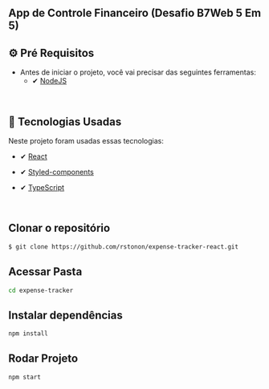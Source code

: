 ## App de Controle Financeiro (Desafio B7Web 5 Em 5)

## ⚙ Pré Requisitos

- Antes de iniciar o projeto, você vai precisar das seguintes ferramentas: 
    - ✔ [NodeJS](https://nodejs.org/en/download/)

<br>

## 🚀 Tecnologias Usadas

Neste projeto foram usadas essas tecnologias:

- ✔ [React](https://pt-br.reactjs.org/)

- ✔ [Styled-components](https://styled-components.com/docs/basics#installation)

- ✔ [TypeScript](https://www.typescriptlang.org/)

<br>

## Clonar o repositório
```bash
$ git clone https://github.com/rstonon/expense-tracker-react.git
```

## Acessar Pasta
```bash
cd expense-tracker
```

## Instalar dependências
```bash
npm install
```

## Rodar Projeto
```bash
npm start
```




